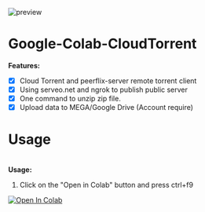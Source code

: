 ![preview](https://raw.githubusercontent.com/biplobsd/Google-Colab-CloudTorrent/master/src/preview.gif)

# Google-Colab-CloudTorrent

<b>Features:</b>
- [x] Cloud Torrent and peerflix-server remote torrent client
- [x] Using serveo.net and ngrok to publish public server
- [x] One command to unzip zip file.
- [x] Upload data to MEGA/Google Drive (Account require)

# Usage
<br><b>Usage:</b>
1. Click on the "Open in Colab" button and press ctrl+f9

<a href="https://colab.research.google.com/github/biplobsd/Google-Colab-CloudTorrent/blob/master/torrentTOmega_gdrive.ipynb" target="_parent\"><img src="https://colab.research.google.com/assets/colab-badge.svg" alt="Open In Colab"/></a>
